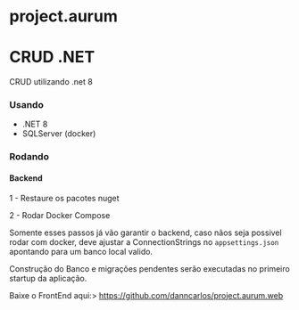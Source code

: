 # project.aurum

# CRUD .NET

CRUD utilizando .net 8

### Usando
* .NET 8
* SQLServer (docker)

### Rodando

#### Backend

1 - Restaure os pacotes nuget

2 - Rodar Docker Compose

Somente esses passos já vão garantir o backend, caso nãos seja possivel rodar com docker, deve ajustar a ConnectionStrings no `appsettings.json` apontando para um banco local valido.

Construção do Banco e migrações pendentes serão executadas no primeiro startup da aplicação.

Baixe o FrontEnd aqui:> https://github.com/danncarlos/project.aurum.web
